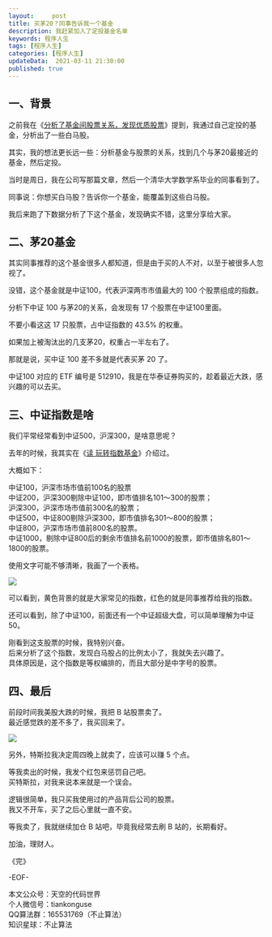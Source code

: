 ```yaml
---   
layout:     post  
title: 买茅20？同事告诉我一个基金  
description: 我赶紧加入了定投基金名单   
keywords: 程序人生  
tags: [程序人生]    
categories: [程序人生]  
updateData:  2021-03-11 21:30:00  
published: true  
---  
```



## 一、背景 


之前我在《[分析了基金间股票关系，发现优质股票](https://mp.weixin.qq.com/s/xT9fbW0QhuLiFSi2wZXF9Q)》提到，我通过自己定投的基金，分析出了一些白马股。  


其实，我的想法更长远一些：分析基金与股票的关系，找到几个与茅20最接近的基金，然后定投。  


当时是周日，我在公司写那篇文章，然后一个清华大学数学系毕业的同事看到了。  


同事说：你想买白马股？告诉你一个基金，能覆盖到这些白马股。  


我后来跑了下数据分析了下这个基金，发现确实不错，这里分享给大家。  


## 二、茅20基金  


其实同事推荐的这个基金很多人都知道，但是由于买的人不对，以至于被很多人忽视了。  


没错，这个基金就是中证100，代表沪深两市市值最大的 100 个股票组成的指数。  


分析下中证 100 与茅20的关系，会发现有 17 个股票在中证100里面。  


不要小看这这 17 只股票，占中证指数的 43.5% 的权重。  

如果加上被淘汰出的几支茅20，权重占一半左右了。  


那就是说，买中证 100 差不多就是代表买茅 20 了。  



中证100 对应的 ETF 编号是 512910，我是在华泰证券购买的，趁着最近大跌，感兴趣的可以去买。  


## 三、中证指数是啥  


我们平常经常看到中证500，沪深300，是啥意思呢？  


去年的时候，我其实在《[读 玩转指数基金](https://mp.weixin.qq.com/s/J0UgDxUCmyaoFL2_YxJjZg)》介绍过。  


大概如下：  


中证100，沪深市场市值前100名的股票  
中证200，沪深300剔除中证100，即市值排名101～300的股票；  
沪深300，沪深市场市值前300名的股票；  
中证500，中证800剔除沪深300，即市值排名301～800的股票；  
中证800，沪深市场市值前800名的股票。  
中证1000，剔除中证800后的剩余市值排名前1000的股票，即市值排名801～1800的股票。  


使用文字可能不够清晰，我画了一个表格。  


![](http://res.tiankonguse.com/images/2021/03/11/001.png)  



可以看到，黄色背景的就是大家常见的指数，红色的就是同事推荐给我的指数。  


还可以看到，除了中证100，前面还有一个中证超级大盘，可以简单理解为中证50。  


刚看到这支股票的时候，我特别兴奋。  
后来分析了这个指数，发现白马股占的比例太小了，我就失去兴趣了。  
具体原因是，这个指数是等权编排的，而且大部分是中字号的股票。  


## 四、最后  


前段时间我美股大跌的时候，我把 B 站股票卖了。  
最近感觉跌的差不多了，我买回来了。  


![](http://res.tiankonguse.com/images/2021/03/11/001.png)  



另外，特斯拉我决定周四晚上就卖了，应该可以赚 5 个点。  


等我卖出的时候，我发个红包来惩罚自己吧。  
买特斯拉，对我来说本来就是一个误会。  


逻辑很简单，我只买我使用过的产品背后公司的股票。  
我又不开车，买了之后心里就一直不安。  


等我卖了，我就继续加仓 B 站吧，毕竟我经常去刷 B 站的，长期看好。  



加油，理财人。  


《完》  


-EOF-  



本文公众号：天空的代码世界  
个人微信号：tiankonguse  
QQ算法群：165531769（不止算法）  
知识星球：不止算法  

